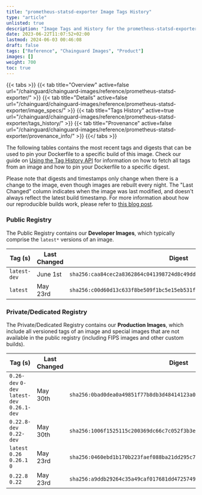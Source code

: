 ```yaml
---
title: "prometheus-statsd-exporter Image Tags History"
type: "article"
unlisted: true
description: "Image Tags and History for the prometheus-statsd-exporter Chainguard Image"
date: 2023-06-22T11:07:52+02:00
lastmod: 2024-06-03 00:46:08
draft: false
tags: ["Reference", "Chainguard Images", "Product"]
images: []
weight: 700
toc: true
---
```


{{< tabs >}}
{{< tab title="Overview" active=false url="/chainguard/chainguard-images/reference/prometheus-statsd-exporter/" >}}
{{< tab title="Details" active=false url="/chainguard/chainguard-images/reference/prometheus-statsd-exporter/image_specs/" >}}
{{< tab title="Tags History" active=true url="/chainguard/chainguard-images/reference/prometheus-statsd-exporter/tags_history/" >}}
{{< tab title="Provenance" active=false url="/chainguard/chainguard-images/reference/prometheus-statsd-exporter/provenance_info/" >}}
{{</ tabs >}}

The following tables contains the most recent tags and digests that can be used to pin your Dockerfile to a specific build of this image. Check our guide on [Using the Tag History API](/chainguard/chainguard-images/using-the-tag-history-api/) for information on how to fetch all tags from an image and how to pin your Dockerfile to a specific digest.

Please note that digests and timestamps only change when there is a change to the image, even though images are rebuilt every night. The "Last Changed" column indicates when the image was last modified, and doesn't always reflect the latest build timestamp. For more information about how our reproducible builds work, please refer to [this blog post](https://www.chainguard.dev/unchained/reproducing-chainguards-reproducible-image-builds).

### Public Registry
The Public Registry contains our **Developer Images**, which typically comprise the `latest*` versions of an image.

| Tag (s)       | Last Changed | Digest                                                                    |
|---------------|--------------|---------------------------------------------------------------------------|
|  `latest-dev` | June 1st     | `sha256:caa84cec2a8362864c041398724d8c49dd2869f468ab86cb4729baf3d65033d0` |
|  `latest`     | May 23rd     | `sha256:c00d60d13c633f8be509f1bc5e15eb531fa6aba64ebb5875d9d3e41232c573a8` |


### Private/Dedicated Registry
The Private/Dedicated Registry contains our **Production Images**, which include all versioned tags of an image and special images that are not available in the public registry (including FIPS images and other custom builds).

| Tag (s)                                       | Last Changed | Digest                                                                    |
|-----------------------------------------------|--------------|---------------------------------------------------------------------------|
|  `0.26-dev` `0-dev` `latest-dev` `0.26.1-dev` | May 30th     | `sha256:0bad0dea0a49851f77b8db3d48414123a041b3e3360b0b70f6a9f4c378a87601` |
|  `0.22.8-dev` `0.22-dev`                      | May 30th     | `sha256:1006f1525115c200369dc66c7c052f3b3e5b2da730986b7089eb39839ea67df5` |
|  `latest` `0.26` `0.26.1` `0`                 | May 23rd     | `sha256:0460ebd1b170b223faef088ba21dd295c77ce35db4164eb2e0943cf41e94c2cd` |
|  `0.22.8` `0.22`                              | May 23rd     | `sha256:a9ddb29264c35a49caf017681dd4725749bc31692115aa9b7cb0996d5a71aa3e` |

